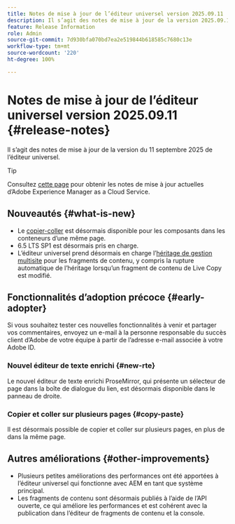 ```yaml
---
title: Notes de mise à jour de l’éditeur universel version 2025.09.11
description: Il s’agit des notes de mise à jour de la version 2025.09.11 de l’éditeur universel.
feature: Release Information
role: Admin
source-git-commit: 7d930bfa070bd7ea2e519844b618585c7680c13e
workflow-type: tm+mt
source-wordcount: '220'
ht-degree: 100%

---
```



# Notes de mise à jour de l’éditeur universel version 2025.09.11 {#release-notes}

Il s’agit des notes de mise à jour de la version du 11 septembre 2025 de l’éditeur universel.

>[!TIP]
>
>Consultez [cette page](/help/release-notes/release-notes-cloud/release-notes-current.md) pour obtenir les notes de mise à jour actuelles d’Adobe Experience Manager as a Cloud Service.

## Nouveautés {#what-is-new}

* Le [copier-coller](/help/sites-cloud/authoring/universal-editor/authoring.md#copy-paste) est désormais disponible pour les composants dans les conteneurs d’une même page.
* 6.5 LTS SP1 est désormais pris en charge.
* L’éditeur universel prend désormais en charge l’[héritage de gestion multisite](/help/sites-cloud/authoring/universal-editor/inheritance.md) pour les fragments de contenu, y compris la rupture automatique de l’héritage lorsqu’un fragment de contenu de Live Copy est modifié.

## Fonctionnalités d’adoption précoce {#early-adopter}

Si vous souhaitez tester ces nouvelles fonctionnalités à venir et partager vos commentaires, envoyez un e-mail à la personne responsable du succès client d’Adobe de votre équipe à partir de l’adresse e-mail associée à votre Adobe ID.

### Nouvel éditeur de texte enrichi {#new-rte}

Le nouvel éditeur de texte enrichi ProseMirror, qui présente un sélecteur de page dans la boîte de dialogue du lien, est désormais disponible dans le panneau de droite.

### Copier et coller sur plusieurs pages {#copy-paste}

Il est désormais possible de copier et coller sur plusieurs pages, en plus de dans la même page.

## Autres améliorations {#other-improvements}

* Plusieurs petites améliorations des performances ont été apportées à l’éditeur universel qui fonctionne avec AEM en tant que système principal.
* Les fragments de contenu sont désormais publiés à l’aide de l’API ouverte, ce qui améliore les performances et est cohérent avec la publication dans l’éditeur de fragments de contenu et la console.
